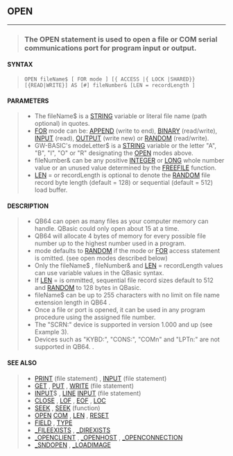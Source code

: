 ## OPEN
---
<blockquote>

### The OPEN statement is used to open a file or COM serial communications port for program input or output.

</blockquote>

#### SYNTAX

<blockquote>

`OPEN fileName$ [ FOR mode ] [{ ACCESS |{ LOCK |SHARED}} [{READ|WRITE}] AS [#] fileNumber& [LEN = recordLength ]`

</blockquote>

#### PARAMETERS

<blockquote>

* The fileName$ is a [STRING](./STRING.md) variable or literal file name (path optional) in quotes.
* [FOR](./FOR.md) mode can be: [APPEND](./APPEND.md) (write to end), [BINARY](./BINARY.md) (read/write), [INPUT](./INPUT.md) (read), [OUTPUT](./OUTPUT.md) (write new) or [RANDOM](./RANDOM.md) (read/write).
* GW-BASIC's modeLetter$ is a [STRING](./STRING.md) variable or the letter "A", "B", "I", "O" or "R" designating the [OPEN](./OPEN.md) modes above.
* fileNumber& can be any positive [INTEGER](./INTEGER.md) or [LONG](./LONG.md) whole number value or an unused value determined by the [FREEFILE](./FREEFILE.md) function.
* [LEN](./LEN.md) = or recordLength is optional to denote the [RANDOM](./RANDOM.md) file record byte length (default = 128) or sequential (default = 512) load buffer.

</blockquote>

#### DESCRIPTION

<blockquote>

* QB64 can open as many files as your computer memory can handle. QBasic could only open about 15 at a time.
* QB64 will allocate 4 bytes of memory for every possible file number up to the highest number used in a program.
* mode defaults to [RANDOM](./RANDOM.md) if the mode or [FOR](./FOR.md) access statement is omitted. (see open modes described below)
* Only the fileName$ , fileNumber& and [LEN](./LEN.md) = recordLength values can use variable values in the QBasic syntax.
* If [LEN](./LEN.md) = is ommitted, sequential file record sizes default to 512 and [RANDOM](./RANDOM.md) to 128 bytes in QBasic.
* fileName$ can be up to 255 characters with no limit on file name extension length in QB64 .
* Once a file or port is opened, it can be used in any program procedure using the assigned file number.
* The "SCRN:" device is supported in version 1.000 and up (see Example 3).
* Devices such as "KYBD:", "CONS:", "COMn" and "LPTn:" are not supported in QB64. .


</blockquote>

#### SEE ALSO

<blockquote>

* [PRINT](./PRINT.md) (file statement) , [INPUT](./INPUT.md) (file statement)
* [GET](./GET.md) , [PUT](./PUT.md) , [WRITE](./WRITE.md) (file statement)
* [INPUT](./INPUT.md)$ , [LINE](./LINE.md) [INPUT](./INPUT.md) (file statement)
* [CLOSE](./CLOSE.md) , [LOF](./LOF.md) , [EOF](./EOF.md) , [LOC](./LOC.md)
* [SEEK](./SEEK.md) , [SEEK](./SEEK.md) (function)
* [OPEN](./OPEN.md) [COM](./COM.md) , [LEN](./LEN.md) , [RESET](./RESET.md)
* [FIELD](./FIELD.md) , [TYPE](./TYPE.md)
* [_FILEEXISTS](./_FILEEXISTS.md) , [_DIREXISTS](./_DIREXISTS.md)
* [_OPENCLIENT](./_OPENCLIENT.md) , [_OPENHOST](./_OPENHOST.md) , [_OPENCONNECTION](./_OPENCONNECTION.md)
* [_SNDOPEN](./_SNDOPEN.md) , [_LOADIMAGE](./_LOADIMAGE.md)

</blockquote>
